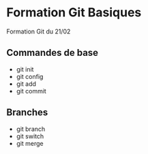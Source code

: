 # Formation Git Basiques

Formation Git du 21/02

## Commandes de base

* git init
* git config
* git add
* git commit

## Branches

* git branch
* git switch
* git merge
